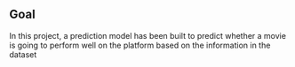## Goal
In this project, a prediction model has been built to predict whether a movie is going to perform well on the platform based on the information in the dataset

